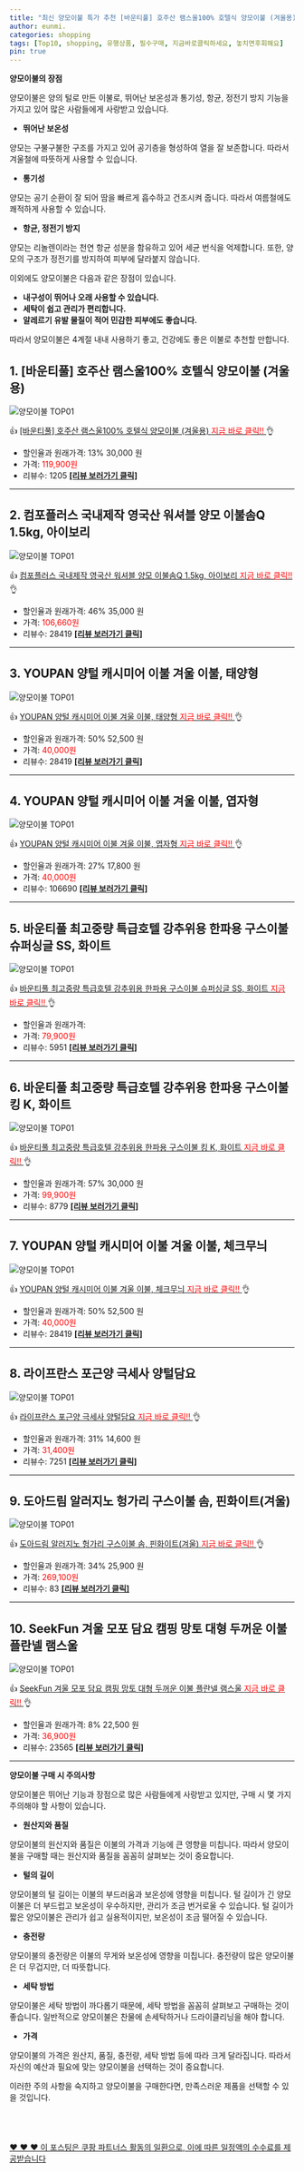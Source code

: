 ```yaml
---
title: "최신 양모이불 특가 추천 [바운티풀] 호주산 램스울100% 호텔식 양모이불 (겨울용) 비교 장점"
author: eunmi.
categories: shopping
tags: [Top10, shopping, 유행상품, 필수구매, 지금바로클릭하세요, 놓치면후회해요]
pin: true
---
```

**양모이불의 장점**

양모이불은 양의 털로 만든 이불로, 뛰어난 보온성과 통기성, 항균, 정전기 방지 기능을 가지고 있어 많은 사람들에게 사랑받고 있습니다.

* **뛰어난 보온성**

양모는 구불구불한 구조를 가지고 있어 공기층을 형성하여 열을 잘 보존합니다. 따라서 겨울철에 따뜻하게 사용할 수 있습니다.

* **통기성**

양모는 공기 순환이 잘 되어 땀을 빠르게 흡수하고 건조시켜 줍니다. 따라서 여름철에도 쾌적하게 사용할 수 있습니다.

* **항균, 정전기 방지**

양모는 리놀렌이라는 천연 항균 성분을 함유하고 있어 세균 번식을 억제합니다. 또한, 양모의 구조가 정전기를 방지하여 피부에 달라붙지 않습니다.

이외에도 양모이불은 다음과 같은 장점이 있습니다.

* **내구성이 뛰어나 오래 사용할 수 있습니다.**
* **세탁이 쉽고 관리가 편리합니다.**
* **알레르기 유발 물질이 적어 민감한 피부에도 좋습니다.**

따라서 양모이불은 4계절 내내 사용하기 좋고, 건강에도 좋은 이불로 추천할 만합니다.

   

## 1. [바운티풀] 호주산 램스울100% 호텔식 양모이불 (겨울용)

![양모이불 TOP01](https://thumbnail6.coupangcdn.com/thumbnails/remote/230x230ex/image/vendor_inventory/0751/f5c4eeb3fd6f9a6725ea5418d694a45adba858aa9260f8a529686f3aee9b.jpg)


👍 [[바운티풀] 호주산 램스울100% 호텔식 양모이불 (겨울용) <font color=red> 지금 바로 클릭!! </font> ](https://link.coupang.com/re/AFFSDP?lptag=AF3617701&subid=GithubCoopas&pageKey=7621652421&traceid=V0-153&itemId=20208347216&vendorItemId=86491884364) 👌 


- 할인율과 원래가격: 13%  30,000   원
- 가격: <span style='color:red'>119,900원</span>
- 리뷰수: 1205  [**[리뷰 보러가기 클릭]**](https://link.coupang.com/re/AFFSDP?lptag=AF3617701&subid=GithubCoopas&pageKey=7621652421&traceid=V0-153&itemId=20208347216&vendorItemId=86491884364)

---


   

## 2. 컴포플러스 국내제작 영국산 워셔블 양모 이불솜Q 1.5kg, 아이보리

![양모이불 TOP01](https://thumbnail8.coupangcdn.com/thumbnails/remote/230x230ex/image/retail/images/2020/07/17/16/0/9e00e076-a00f-4e30-897e-f41c6a36c71f.jpg)


👍 [컴포플러스 국내제작 영국산 워셔블 양모 이불솜Q 1.5kg, 아이보리 <font color=red> 지금 바로 클릭!! </font> ](https://link.coupang.com/re/AFFSDP?lptag=AF3617701&subid=GithubCoopas&pageKey=1885938965&traceid=V0-153&itemId=3204618092&vendorItemId=71191983593) 👌 


- 할인율과 원래가격: 46%  35,000   원
- 가격: <span style='color:red'>106,660원</span>
- 리뷰수: 28419  [**[리뷰 보러가기 클릭]**](https://link.coupang.com/re/AFFSDP?lptag=AF3617701&subid=GithubCoopas&pageKey=1885938965&traceid=V0-153&itemId=3204618092&vendorItemId=71191983593)

---


   

## 3. YOUPAN 양털 캐시미어 이불 겨울 이불, 태양형

![양모이불 TOP01](https://thumbnail7.coupangcdn.com/thumbnails/remote/230x230ex/image/vendor_inventory/bb82/24aaf24cbae83036918f37fa7d27d3c5c1569662711c4005877cd84144ba.jpg)


👍 [YOUPAN 양털 캐시미어 이불 겨울 이불, 태양형 <font color=red> 지금 바로 클릭!! </font> ](https://link.coupang.com/re/AFFSDP?lptag=AF3617701&subid=GithubCoopas&pageKey=7396520675&traceid=V0-153&itemId=19134677852&vendorItemId=87164277012) 👌 


- 할인율과 원래가격: 50%  52,500   원
- 가격: <span style='color:red'>40,000원</span>
- 리뷰수: 28419  [**[리뷰 보러가기 클릭]**](https://link.coupang.com/re/AFFSDP?lptag=AF3617701&subid=GithubCoopas&pageKey=7396520675&traceid=V0-153&itemId=19134677852&vendorItemId=87164277012)

---


   

## 4. YOUPAN 양털 캐시미어 이불 겨울 이불, 엽자형

![양모이불 TOP01](https://thumbnail9.coupangcdn.com/thumbnails/remote/230x230ex/image/vendor_inventory/526c/2b9c7a8dcf963b9f7ffd4ca78ae3051da6515772525f5c98ec2ba6dfc471.jpg)


👍 [YOUPAN 양털 캐시미어 이불 겨울 이불, 엽자형 <font color=red> 지금 바로 클릭!! </font> ](https://link.coupang.com/re/AFFSDP?lptag=AF3617701&subid=GithubCoopas&pageKey=7396520675&traceid=V0-153&itemId=19134677857&vendorItemId=87164277059) 👌 


- 할인율과 원래가격: 27%  17,800   원
- 가격: <span style='color:red'>40,000원</span>
- 리뷰수: 106690  [**[리뷰 보러가기 클릭]**](https://link.coupang.com/re/AFFSDP?lptag=AF3617701&subid=GithubCoopas&pageKey=7396520675&traceid=V0-153&itemId=19134677857&vendorItemId=87164277059)

---


   

## 5. 바운티풀 최고중량 특급호텔 강추위용 한파용 구스이불 슈퍼싱글 SS, 화이트

![양모이불 TOP01](https://thumbnail6.coupangcdn.com/thumbnails/remote/230x230ex/image/vendor_inventory/7b31/2b599f088ea9d2a90781fbe26a913a048e75842211d0777f17afcf4af1de.jpg)


👍 [바운티풀 최고중량 특급호텔 강추위용 한파용 구스이불 슈퍼싱글 SS, 화이트 <font color=red> 지금 바로 클릭!! </font> ](https://link.coupang.com/re/AFFSDP?lptag=AF3617701&subid=GithubCoopas&pageKey=7621664507&traceid=V0-153&itemId=20208404568&vendorItemId=4113442830) 👌 


- 할인율과 원래가격: 
- 가격: <span style='color:red'>79,900원</span>
- 리뷰수: 5951  [**[리뷰 보러가기 클릭]**](https://link.coupang.com/re/AFFSDP?lptag=AF3617701&subid=GithubCoopas&pageKey=7621664507&traceid=V0-153&itemId=20208404568&vendorItemId=4113442830)

---


   

## 6. 바운티풀 최고중량 특급호텔 강추위용 한파용 구스이불 킹 K, 화이트

![양모이불 TOP01](https://thumbnail9.coupangcdn.com/thumbnails/remote/230x230ex/image/vendor_inventory/2d65/dd92d7f1bc9b989891c6ed61d4ed953fdae5953a064e0fbfae94449f2c09.jpg)


👍 [바운티풀 최고중량 특급호텔 강추위용 한파용 구스이불 킹 K, 화이트 <font color=red> 지금 바로 클릭!! </font> ](https://link.coupang.com/re/AFFSDP?lptag=AF3617701&subid=GithubCoopas&pageKey=7621664507&traceid=V0-153&itemId=20208408821&vendorItemId=70725904410) 👌 


- 할인율과 원래가격: 57%  30,000   원
- 가격: <span style='color:red'>99,900원</span>
- 리뷰수: 8779  [**[리뷰 보러가기 클릭]**](https://link.coupang.com/re/AFFSDP?lptag=AF3617701&subid=GithubCoopas&pageKey=7621664507&traceid=V0-153&itemId=20208408821&vendorItemId=70725904410)

---


   

## 7. YOUPAN 양털 캐시미어 이불 겨울 이불, 체크무늬

![양모이불 TOP01](https://thumbnail10.coupangcdn.com/thumbnails/remote/230x230ex/image/vendor_inventory/c33c/d0c47e7b31194deed69c498190e10e378d20da63b249222889eedbc3975d.jpg)


👍 [YOUPAN 양털 캐시미어 이불 겨울 이불, 체크무늬 <font color=red> 지금 바로 클릭!! </font> ](https://link.coupang.com/re/AFFSDP?lptag=AF3617701&subid=GithubCoopas&pageKey=7396520675&traceid=V0-153&itemId=19134677838&vendorItemId=87164276988) 👌 


- 할인율과 원래가격: 50%  52,500   원
- 가격: <span style='color:red'>40,000원</span>
- 리뷰수: 28419  [**[리뷰 보러가기 클릭]**](https://link.coupang.com/re/AFFSDP?lptag=AF3617701&subid=GithubCoopas&pageKey=7396520675&traceid=V0-153&itemId=19134677838&vendorItemId=87164276988)

---


   

## 8. 라이프란스 포근양 극세사 양털담요

![양모이불 TOP01](https://thumbnail10.coupangcdn.com/thumbnails/remote/230x230ex/image/vendor_inventory/012a/2596cdc77f6127e29570ed3c3eef9ad934d4e2c18fc672bc8a4b97ff3593.jpg)


👍 [라이프란스 포근양 극세사 양털담요 <font color=red> 지금 바로 클릭!! </font> ](https://link.coupang.com/re/AFFSDP?lptag=AF3617701&subid=GithubCoopas&pageKey=4368997131&traceid=V0-153&itemId=5147318788&vendorItemId=83530800915) 👌 


- 할인율과 원래가격: 31%  14,600   원
- 가격: <span style='color:red'>31,400원</span>
- 리뷰수: 7251  [**[리뷰 보러가기 클릭]**](https://link.coupang.com/re/AFFSDP?lptag=AF3617701&subid=GithubCoopas&pageKey=4368997131&traceid=V0-153&itemId=5147318788&vendorItemId=83530800915)

---


   

## 9. 도아드림 알러지노 헝가리 구스이불 솜, 핀화이트(겨울)

![양모이불 TOP01](https://thumbnail9.coupangcdn.com/thumbnails/remote/230x230ex/image/vendor_inventory/0b58/069c048c72ce11d9c24a2c5367d4e285a1a26997706e9d100334ce72ce64.jpg)


👍 [도아드림 알러지노 헝가리 구스이불 솜, 핀화이트(겨울) <font color=red> 지금 바로 클릭!! </font> ](https://link.coupang.com/re/AFFSDP?lptag=AF3617701&subid=GithubCoopas&pageKey=7432168542&traceid=V0-153&itemId=16339181121&vendorItemId=83725395678) 👌 


- 할인율과 원래가격: 34%  25,900   원
- 가격: <span style='color:red'>269,100원</span>
- 리뷰수: 83  [**[리뷰 보러가기 클릭]**](https://link.coupang.com/re/AFFSDP?lptag=AF3617701&subid=GithubCoopas&pageKey=7432168542&traceid=V0-153&itemId=16339181121&vendorItemId=83725395678)

---


   

## 10. SeekFun 겨울 모포 담요 캠핑 망토 대형 두꺼운 이불 플란넬 램스울

![양모이불 TOP01](https://thumbnail8.coupangcdn.com/thumbnails/remote/230x230ex/image/vendor_inventory/a9d7/eefc0c9b38d3ca565e79830d0e3af1f8c9bd92518b58615e1dcb79a14259.jpg)


👍 [SeekFun 겨울 모포 담요 캠핑 망토 대형 두꺼운 이불 플란넬 램스울 <font color=red> 지금 바로 클릭!! </font> ](https://link.coupang.com/re/AFFSDP?lptag=AF3617701&subid=GithubCoopas&pageKey=7565492979&traceid=V0-153&itemId=15809227097&vendorItemId=87041452442) 👌 


- 할인율과 원래가격: 8%  22,500   원
- 가격: <span style='color:red'>36,900원</span>
- 리뷰수: 23565  [**[리뷰 보러가기 클릭]**](https://link.coupang.com/re/AFFSDP?lptag=AF3617701&subid=GithubCoopas&pageKey=7565492979&traceid=V0-153&itemId=15809227097&vendorItemId=87041452442)

---
**양모이불 구매 시 주의사항**

양모이불은 뛰어난 기능과 장점으로 많은 사람들에게 사랑받고 있지만, 구매 시 몇 가지 주의해야 할 사항이 있습니다.

* **원산지와 품질**

양모이불의 원산지와 품질은 이불의 가격과 기능에 큰 영향을 미칩니다. 따라서 양모이불을 구매할 때는 원산지와 품질을 꼼꼼히 살펴보는 것이 중요합니다.

* **털의 길이**

양모이불의 털 길이는 이불의 부드러움과 보온성에 영향을 미칩니다. 털 길이가 긴 양모이불은 더 부드럽고 보온성이 우수하지만, 관리가 조금 번거로울 수 있습니다. 털 길이가 짧은 양모이불은 관리가 쉽고 실용적이지만, 보온성이 조금 떨어질 수 있습니다.

* **충전량**

양모이불의 충전량은 이불의 무게와 보온성에 영향을 미칩니다. 충전량이 많은 양모이불은 더 무겁지만, 더 따뜻합니다.

* **세탁 방법**

양모이불은 세탁 방법이 까다롭기 때문에, 세탁 방법을 꼼꼼히 살펴보고 구매하는 것이 좋습니다. 일반적으로 양모이불은 찬물에 손세탁하거나 드라이클리닝을 해야 합니다.

* **가격**

양모이불의 가격은 원산지, 품질, 충전량, 세탁 방법 등에 따라 크게 달라집니다. 따라서 자신의 예산과 필요에 맞는 양모이불을 선택하는 것이 중요합니다.

이러한 주의 사항을 숙지하고 양모이불을 구매한다면, 만족스러운 제품을 선택할 수 있을 것입니다.<br><br><br><br><br> [ ❤ ❤ ❤ 이 포스팅은 쿠팡 파트너스 활동의 일환으로, 이에 따른 일정액의 수수료를 제공받습니다](https://link.coupang.com/a/bcEFyh)